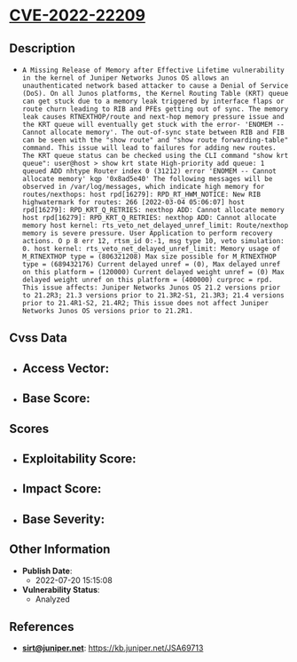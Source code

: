 
# [CVE-2022-22209](https://kb.juniper.net/JSA69713)

## Description

- `A Missing Release of Memory after Effective Lifetime vulnerability in the kernel of Juniper Networks Junos OS allows an unauthenticated network based attacker to cause a Denial of Service (DoS). On all Junos platforms, the Kernel Routing Table (KRT) queue can get stuck due to a memory leak triggered by interface flaps or route churn leading to RIB and PFEs getting out of sync. The memory leak causes RTNEXTHOP/route and next-hop memory pressure issue and the KRT queue will eventually get stuck with the error- 'ENOMEM -- Cannot allocate memory'. The out-of-sync state between RIB and FIB can be seen with the "show route" and "show route forwarding-table" command. This issue will lead to failures for adding new routes. The KRT queue status can be checked using the CLI command "show krt queue": user@host > show krt state High-priority add queue: 1 queued ADD nhtype Router index 0 (31212) error 'ENOMEM -- Cannot allocate memory' kqp '0x8ad5e40' The following messages will be observed in /var/log/messages, which indicate high memory for routes/nexthops: host rpd[16279]: RPD_RT_HWM_NOTICE: New RIB highwatermark for routes: 266 [2022-03-04 05:06:07] host rpd[16279]: RPD_KRT_Q_RETRIES: nexthop ADD: Cannot allocate memory host rpd[16279]: RPD_KRT_Q_RETRIES: nexthop ADD: Cannot allocate memory host kernel: rts_veto_net_delayed_unref_limit: Route/nexthop memory is severe pressure. User Application to perform recovery actions. O p 8 err 12, rtsm_id 0:-1, msg type 10, veto simulation: 0. host kernel: rts_veto_net_delayed_unref_limit: Memory usage of M_RTNEXTHOP type = (806321208) Max size possible for M_RTNEXTHOP type = (689432176) Current delayed unref = (0), Max delayed unref on this platform = (120000) Current delayed weight unref = (0) Max delayed weight unref on this platform = (400000) curproc = rpd. This issue affects: Juniper Networks Junos OS 21.2 versions prior to 21.2R3; 21.3 versions prior to 21.3R2-S1, 21.3R3; 21.4 versions prior to 21.4R1-S2, 21.4R2; This issue does not affect Juniper Networks Junos OS versions prior to 21.2R1.`

## Cvss Data

- **Access Vector**:
  - 
- **Base Score**:
  - 

## Scores

- **Exploitability Score**:
  - 
- **Impact Score**:
  - 
- **Base Severity**:
  - 

## Other Information

- **Publish Date**:
  - 2022-07-20 15:15:08
- **Vulnerability Status**:
  - Analyzed

## References

- **sirt@juniper.net**: https://kb.juniper.net/JSA69713
